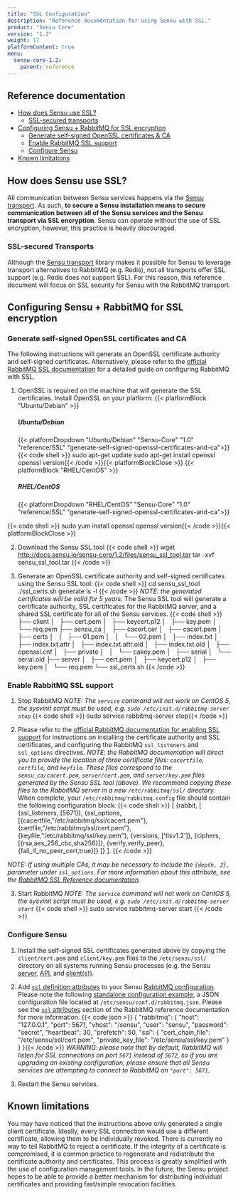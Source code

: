 ```yaml
---
title: "SSL Configuration"
description: "Reference documentation for using Sensu with SSL."
product: "Sensu Core"
version: "1.2"
weight: 17
platformContent: true
menu:
  sensu-core-1.2:
    parent: reference
---
```


## Reference documentation

- [How does Sensu use SSL?](#how-does-sensu-use-ssl)
  - [SSL-secured transports](#ssl-secured-transports)
- [Configuring Sensu + RabbitMQ for SSL encryption](#configuring-sensu-rabbitmq-for-ssl-encryption)
  - [Generate self-signed OpenSSL certificates & CA](#generate-self-signed-openssl-certificates-and-ca)
  - [Enable RabbitMQ SSL support](#enable-rabbitmq-ssl-support)
  - [Configure Sensu](#configure-sensu)
- [Known limitations](#known-limitations)

## How does Sensu use SSL?

All communication between Sensu services happens via the [Sensu transport][1].
As such, **to secure a Sensu installation means to secure communication between
all of the Sensu services and the Sensu transport via SSL encryption**. Sensu
can operate without the use of SSL encryption, however, this practice is heavily
discouraged.

### SSL-secured Transports

Although the [Sensu transport][1] library makes it possible for Sensu to
leverage transport alternatives to RabbitMQ (e.g. Redis), not all transports
offer SSL support (e.g. Redis does not support SSL). For this reason, this
reference document will focus on SSL security for Sensu with the RabbitMQ
transport.

## Configuring Sensu + RabbitMQ for SSL encryption

### Generate self-signed OpenSSL certificates and CA

The following instructions will generate an OpenSSL certificate authority and
self-signed certificates. Alternatively, please refer to the [official RabbitMQ
SSL documentation][2] for a detailed guide on configuring RabbitMQ with SSL.

1. OpenSSL is required on the machine that will generate the SSL certificates.
   Install OpenSSL on your platform:
   {{< platformBlock "Ubuntu/Debian" >}}<h5 id="ubuntu-debian"> Ubuntu/Debian </h5>
   {{< platformDropdown "Ubuntu/Debian" "Sensu-Core" "1.0" "reference/SSL" "generate-self-signed-openssl-certificates-and-ca">}}<br>
{{< code shell >}}
sudo apt-get update
sudo apt-get install openssl
openssl version{{< /code >}}{{< platformBlockClose >}}
   {{< platformBlock "RHEL/CentOS" >}}
   <h5 id="rhel-centos"> RHEL/CentOS </h5>
   {{< platformDropdown "RHEL/CentOS" "Sensu-Core" "1.0" "reference/SSL" "generate-self-signed-openssl-certificates-and-ca">}}<br>
{{< code shell >}}
sudo yum install openssl
openssl version{{< /code >}}{{< platformBlockClose >}}

2. Download the Sensu SSL tool
{{< code shell >}}
wget http://docs.sensu.io/sensu-core/1.2/files/sensu_ssl_tool.tar
tar -xvf sensu_ssl_tool.tar
{{< /code >}}

3. Generate an OpenSSL certificate authority and self-signed certificates using
   the Sensu SSL tool:
{{< code shell >}}
cd sensu_ssl_tool
./ssl_certs.sh generate
ls -l
{{< /code >}}
   _NOTE: the generated certificates will be valid for 5 years._
   The Sensu SSL tool will generate a certificate authority, SSL certificates
   for the RabbitMQ server, and a shared SSL certificate for all of the Sensu
   services.
{{< code shell >}}
├── client
│   ├── cert.pem
│   ├── keycert.p12
│   ├── key.pem
│   └── req.pem
├── sensu_ca
│   ├── cacert.cer
│   ├── cacert.pem
│   ├── certs
│   │   ├── 01.pem
│   │   └── 02.pem
│   ├── index.txt
│   ├── index.txt.attr
│   ├── index.txt.attr.old
│   ├── index.txt.old
│   ├── openssl.cnf
│   ├── private
│   │   └── cakey.pem
│   ├── serial
│   └── serial.old
├── server
│   ├── cert.pem
│   ├── keycert.p12
│   ├── key.pem
│   └── req.pem
└── ssl_certs.sh
{{< /code >}}

### Enable RabbitMQ SSL support

1. Stop RabbitMQ
   _NOTE: The `service` command will not work on CentOS 5, the
   sysvinit script must be used, e.g. `sudo /etc/init.d/rabbitmq-server stop`_
{{< code shell >}}
sudo service rabbitmq-server stop{{< /code >}}

2. Please refer to the [official RabbitMQ documentation for enabling SSL
   support][3] for instructions on installing the certificate authority and SSL
   certificates, and configuring the RabbitMQ `ssl_listeners` and `ssl_options`
   directives.
   _NOTE: the RabbitMQ documentation will direct you to provide the location of
   three certificate files: `cacertfile`, `certfile`, and `keyfile`. These files
   correspond to the `sensu_ca/cacert.pem`, `server/cert.pem`, and
   `server/key.pem` files generated by the Sensu SSL tool (above). We recommend
   copying these files to the RabbitMQ server in a new `/etc/rabbitmq/ssl/`
   directory._
   When complete, your `/etc/rabbitmq/rabbitmq.config` file should contain the
   following configuration block:
{{< code shell >}}
[
 {rabbit, [
    {ssl_listeners, [5671]},
    {ssl_options, [{cacertfile,"/etc/rabbitmq/ssl/cacert.pem"},
                   {certfile,"/etc/rabbitmq/ssl/cert.pem"},
                   {keyfile,"/etc/rabbitmq/ssl/key.pem"},
                   {versions, ['tlsv1.2']},
                   {ciphers,  [{rsa,aes_256_cbc,sha256}]},
                   {verify,verify_peer},
                   {fail_if_no_peer_cert,true}]}
  ]}
].
{{< /code >}}

_NOTE: If using multiple CAs, it may be necessary to include the `{depth, 2},` parameter under `ssl_options`. For more information about this attribute, see the [RabbitMQ SSL Reference documentation][rmq-ssl-depth]._

3. Start RabbitMQ
   _NOTE: The `service` command will not work on CentOS 5, the
   sysvinit script must be used, e.g. `sudo /etc/init.d/rabbitmq-server start`_
{{< code shell >}}
sudo service rabbitmq-server start
{{< /code >}}

### Configure Sensu

1. Install the self-signed SSL certificates generated above by copying the
   `client/cert.pem` and `client/key.pem` files to the `/etc/sensu/ssl/`
   directory on all systems running Sensu processes (e.g. the Sensu [server][4],
   [API][5], and [client(s)][6]).

2. Add [`ssl` definition attributes][7] to your Sensu [RabbitMQ
   configuration][8]. Please note the following [standalone configuration
   example][9], a JSON configuration file located at
   `/etc/sensu/conf.d/rabbitmq.json`. Please see the [`ssl` attributes][7]
   section of the RabbitMQ reference documentation for more information.
{{< code json >}}
{
  "rabbitmq": {
    "host": "127.0.0.1",
    "port": 5671,
    "vhost": "/sensu",
    "user": "sensu",
    "password": "secret",
    "heartbeat": 30,
    "prefetch": 50,
    "ssl": {
      "cert_chain_file": "/etc/sensu/ssl/cert.pem",
      "private_key_file": "/etc/sensu/ssl/key.pem"
    }
  }
}{{< /code >}}
   _WARNING: please note that by default, RabbitMQ will listen for SSL
   connections on port `5671` instead of `5672`, so if you are upgrading an
   existing configuration, please ensure that all Sensu services are attempting
   to connect to RabbitMQ on `"port": 5671`._

3. Restart the Sensu services.

## Known limitations

You may have noticed that the instructions above only generated a single client
certificate. Ideally, every SSL connection would use a different certificate,
allowing them to be individually revoked. There is currently no way to tell
RabbitMQ to reject a certificate. If the integrity of a certificate is
compromised, it is common practice to regenerate and redistribute the
certificate authority and certificates. This process is greatly simplified with
the use of configuration management tools. In the future, the Sensu project
hopes to be able to provide a better mechanism for distributing individual
certificates and providing fast/simple revocation facilities.

[1]:  ../transport
[2]:  http://www.rabbitmq.com/ssl.html
[3]:  http://www.rabbitmq.com/ssl.html#enabling-ssl
[4]:  ../server
[5]:  ../../api/overview
[6]:  ../clients
[7]:  ../rabbitmq#ssl-attributes
[8]:  ../rabbitmq#rabbitmq-definition-specification
[9]:  ../rabbitmq#standalone-configuration

<!-- Supplemental Links -->
[rmq-ssl-depth]: https://www.rabbitmq.com/ssl.html#peer-verification-depth
